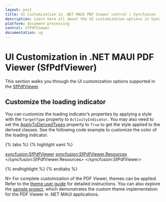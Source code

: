 ```yaml
---
layout: post
title: UI Customization in .NET MAUI PDF Viewer control | Syncfusion
description: Learn here all about the UI customization options in Syncfusion<sup>®</sup> .NET MAUI PDF Viewer (SfPdfViewer) control and more.
platform: document-processing
control: SfPdfViewer
documentation: ug
---
```


# UI Customization in .NET MAUI PDF Viewer (SfPdfViewer)

This section walks you through the UI customization options supported in the [SfPdfViewer](https://help.syncfusion.com/cr/maui/Syncfusion.Maui.PdfViewer.SfPdfViewer.html).

## Customize the loading indicator

You can customize the loading indicator’s properties by applying a style with the `TargetType` property to `ActivityIndicator`. You may also need to set the [ApplyToDerivedTypes](https://learn.microsoft.com/en-us/dotnet/maui/user-interface/styles/xaml?view=net-maui-7.0#apply-a-style-to-derived-types) property to `True` to get the style applied to the derived classes. See the following code example to customize the color of the loading indicator.

{% tabs %}
{% highlight xaml %}

<syncfusion:SfPdfViewer>
	<syncfusion:SfPdfViewer.Resources>
		<Style TargetType="ActivityIndicator" 
			   ApplyToDerivedTypes="True">
				<Setter Property="Color" Value="Red" />
			</Style>
	</syncfusion:SfPdfViewer.Resources>
</syncfusion:SfPdfViewer>

{% endhighlight %} 
{% endtabs %}

N> For complete customization of the PDF Viewer, themes can be applied. Refer to the [theme user guide](https://help.syncfusion.com/maui/themes/themes) for detailed instructions. You can also explore the [sample project](https://github.com/SyncfusionExamples/maui-pdf-viewer-examples/tree/master/Styles/PDFViewerThemes), which demonstrates the custom theme implementation for the PDF Viewer in .NET MAUI applications.